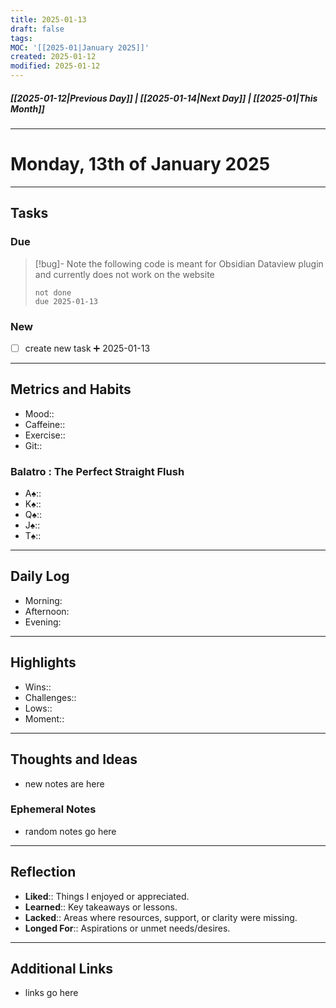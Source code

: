 ```yaml
---
title: 2025-01-13
draft: false
tags: 
MOC: '[[2025-01|January 2025]]'
created: 2025-01-12
modified: 2025-01-12
---
```

##### [[2025-01-12|Previous Day]] | [[2025-01-14|Next Day]] | [[2025-01|This Month]]

---
# Monday, 13th of January 2025

---
## Tasks

### Due

> [!bug]- Note
> the following code is meant for Obsidian Dataview plugin and currently does not work on the website
>```tasks
> not done
> due 2025-01-13
> ```

### New

- [ ]  create new task ➕ 2025-01-13

---
## Metrics and Habits

- Mood::
- Caffeine::
- Exercise::
- Git::

### Balatro : The Perfect Straight Flush
 - A♠️::
 - K♠️::
 - Q♠️::
 - J♠️::
 - T♠️::

---
## Daily Log

- Morning:
- Afternoon:
- Evening:

---
## Highlights

- Wins::
- Challenges::
- Lows::
- Moment::

---
## Thoughts and Ideas

- new notes are here

### Ephemeral Notes

- random notes go here

---
## Reflection

- **Liked**:: Things I enjoyed or appreciated.
- **Learned**:: Key takeaways or lessons.
- **Lacked**:: Areas where resources, support, or clarity were missing.
- **Longed For**:: Aspirations or unmet needs/desires.

---
## Additional Links

-  links go here
